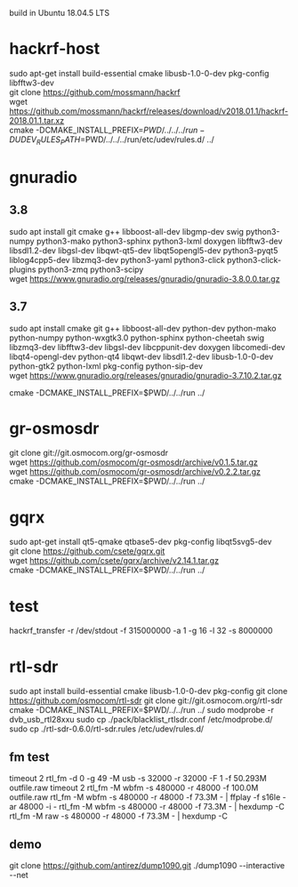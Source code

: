build in Ubuntu 18.04.5 LTS

# hackrf-host
sudo apt-get install build-essential cmake libusb-1.0-0-dev pkg-config libfftw3-dev   
git clone https://github.com/mossmann/hackrf  
wget https://github.com/mossmann/hackrf/releases/download/v2018.01.1/hackrf-2018.01.1.tar.xz  
cmake -DCMAKE_INSTALL_PREFIX=$PWD/../../../run -DUDEV_RULES_PATH=$PWD/../../../run/etc/udev/rules.d/ ../  

# gnuradio

## 3.8
sudo apt install git cmake g++ libboost-all-dev libgmp-dev swig python3-numpy python3-mako python3-sphinx python3-lxml doxygen libfftw3-dev libsdl1.2-dev libgsl-dev libqwt-qt5-dev libqt5opengl5-dev python3-pyqt5 liblog4cpp5-dev libzmq3-dev python3-yaml python3-click python3-click-plugins python3-zmq python3-scipy  
wget https://www.gnuradio.org/releases/gnuradio/gnuradio-3.8.0.0.tar.gz  

## 3.7
sudo apt install cmake git g++ libboost-all-dev python-dev python-mako python-numpy python-wxgtk3.0 python-sphinx python-cheetah swig libzmq3-dev libfftw3-dev libgsl-dev libcppunit-dev doxygen libcomedi-dev libqt4-opengl-dev python-qt4 libqwt-dev libsdl1.2-dev libusb-1.0-0-dev python-gtk2 python-lxml pkg-config python-sip-dev  
wget https://www.gnuradio.org/releases/gnuradio/gnuradio-3.7.10.2.tar.gz

cmake -DCMAKE_INSTALL_PREFIX=$PWD/../../run ../  


# gr-osmosdr
git clone git://git.osmocom.org/gr-osmosdr  
wget https://github.com/osmocom/gr-osmosdr/archive/v0.1.5.tar.gz  
wget https://github.com/osmocom/gr-osmosdr/archive/v0.2.2.tar.gz  
cmake -DCMAKE_INSTALL_PREFIX=$PWD/../../run ../  

# gqrx
sudo apt-get install qt5-qmake qtbase5-dev pkg-config libqt5svg5-dev  
git clone https://github.com/csete/gqrx.git  
wget https://github.com/csete/gqrx/archive/v2.14.1.tar.gz  
cmake -DCMAKE_INSTALL_PREFIX=$PWD/../../run ../  


# test
hackrf_transfer -r /dev/stdout -f 315000000 -a 1 -g 16 -l 32 -s 8000000  

# rtl-sdr
sudo apt install build-essential cmake libusb-1.0-0-dev  pkg-config
git clone https://github.com/osmocom/rtl-sdr
git clone git://git.osmocom.org/rtl-sdr
cmake -DCMAKE_INSTALL_PREFIX=$PWD/../../run ../
sudo modprobe -r dvb_usb_rtl28xxu
sudo cp ./pack/blacklist_rtlsdr.conf /etc/modprobe.d/
sudo cp ./rtl-sdr-0.6.0/rtl-sdr.rules /etc/udev/rules.d/
 
## fm test
timeout 2 rtl_fm -d 0 -g 49 -M usb -s 32000  -r 32000 -F 1 -f 50.293M outfile.raw
timeout 2 rtl_fm -M wbfm -s 480000 -r 48000 -f 100.0M outfile.raw
rtl_fm -M wbfm -s 480000 -r 48000 -f 73.3M - | ffplay -f s16le -ar 48000 -i -
rtl_fm -M wbfm -s 480000 -r 48000 -f 73.3M - | hexdump -C
rtl_fm -M raw -s 480000 -r 48000 -f 73.3M - | hexdump -C

## demo
git clone https://github.com/antirez/dump1090.git
./dump1090 --interactive --net
